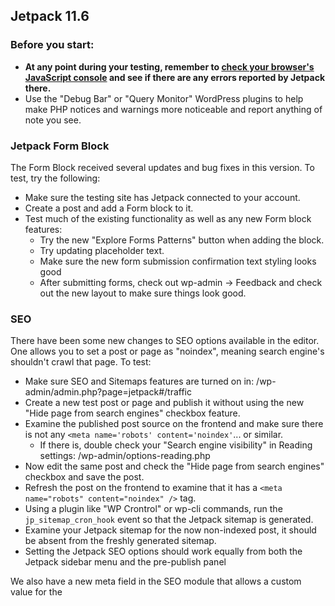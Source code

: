 ## Jetpack 11.6

### Before you start:

- **At any point during your testing, remember to [check your browser's JavaScript console](https://wordpress.org/support/article/using-your-browser-to-diagnose-javascript-errors/#step-3-diagnosis) and see if there are any errors reported by Jetpack there.**
- Use the "Debug Bar" or "Query Monitor" WordPress plugins to help make PHP notices and warnings more noticeable and report anything of note you see.

### Jetpack Form Block

The Form Block received several updates and bug fixes in this version. To test, try the following:

- Make sure the testing site has Jetpack connected to your account.
- Create a post and add a Form block to it. 
- Test much of the existing functionality as well as any new Form block features:
  - Try the new "Explore Forms Patterns" button when adding the block.
  - Try updating placeholder text.
  - Make sure the new form submission confirmation text styling looks good
  - After submitting forms, check out wp-admin -> Feedback and check out the new layout to make sure things look good.

### SEO

There have been some new changes to SEO options available in the editor. One allows you to set a post or page as "noindex", meaning search engine's shouldn't crawl that page. To test:

- Make sure SEO and Sitemaps features are turned on in: /wp-admin/admin.php?page=jetpack#/traffic
- Create a new test post or page and publish it without using the new "Hide page from search engines" checkbox feature.
- Examine the published post source on the frontend and make sure there is not any `<meta name='robots' content='noindex'`... or similar.
	- If there is, double check your "Search engine visibility" in Reading settings: /wp-admin/options-reading.php
- Now edit the same post and check the "Hide page from search engines" checkbox and save the post.
- Refresh the post on the frontend to examine that it has a `<meta name="robots" content="noindex" />` tag.
- Using a plugin like "WP Crontrol" or wp-cli commands, run the `jp_sitemap_cron_hook` event so that the Jetpack sitemap is generated.
- Examine your Jetpack sitemap for the now non-indexed post, it should be absent from the freshly generated sitemap.
- Setting the Jetpack SEO options should work equally from both the Jetpack sidebar menu and the pre-publish panel

We also have a new meta field in the SEO module that allows a custom value for the <title> tag to be specified at the post level.

- Before beginning the test, make sure the SEO module is enabled by navigating to "Jetpack > Settings" and searching for "SEO". Turn this module on by clicking on the toggle:
- Open an individual post on the front end of the site and take note of the page title displaying in the HTML/browser tab. This should be the default HTML title.
- In the post editor, click on the Jetpack icon in the upper right-hand corner, this will show Jetpack-specific settings in the post editor sidebar.
- Under "SEO title", set a custom title and then choose "Update" to update the post.
- Refresh the post on the front-end of the site and confirm that the <title> tag and browser tab now display your custom title.

Other notes for the new meta field that you can check out:

- If you have the Jetpack social connections module enabled, you should also see the og:title meta tag updated to contain your custom title string.
- There were some small modifications to how the custom SEO description is fetched, please check that adding custom SEO descriptions still work as expected for posts and pages.
- Change a post status to "Draft", then in the editor click "Publish". The sidebar should be presented with both SEO Page Title and SEO Description fields.

### And More!

You can see a [full list of changes in this release here](https://github.com/Automattic/jetpack/blob/jetpack/branch-11.6/projects/plugins/jetpack/CHANGELOG.md). Please feel free to test any and all functionality mentioned! 

**Thank you for all your help!**
